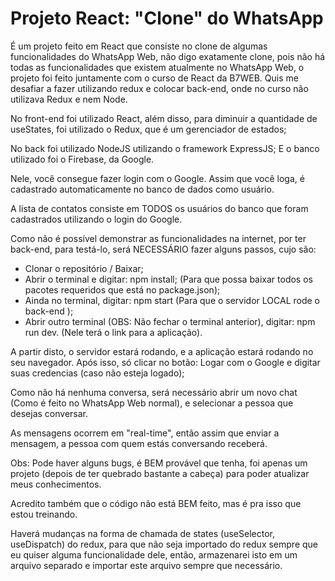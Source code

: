 # Projeto React: "Clone" do WhatsApp

É um projeto feito em React que consiste no clone de algumas funcionalidades do WhatsApp Web,
não digo exatamente clone, pois não há todas as funcionalidades que existem atualmente no WhatsApp Web, o projeto foi feito juntamente com o curso de React da B7WEB. Quis me desafiar a fazer utilizando redux e colocar back-end, onde no curso não utilizava Redux e nem Node.

No front-end foi utilizado React, além disso, para diminuir a quantidade de useStates, foi utilizado o Redux, que é um gerenciador de estados;

No back foi utilizado NodeJS utilizando o framework ExpressJS;
E o banco utilizado foi o Firebase, da Google.

Nele, você consegue fazer login com o Google. Assim que você loga, é cadastrado automaticamente no banco de dados como usuário.

A lista de contatos consiste em TODOS os usuários do banco que foram cadastrados utilizando o login do Google.

Como não é possível demonstrar as funcionalidades na internet, por ter back-end, para testá-lo, será NECESSÁRIO fazer alguns passos, cujo são:

- Clonar o repositório / Baixar;
- Abrir o terminal e digitar: npm install; (Para que possa baixar todos os pacotes requeridos que está no package.json);
- Ainda no terminal, digitar: npm start (Para que o servidor LOCAL rode o back-end );
- Abrir outro terminal (OBS: Não fechar o terminal anterior), digitar: npm run dev. (Nele terá o link para a aplicação).

A partir disto, o servidor estará rodando, e a aplicação estará rodando no seu navegador. Após isso, só clicar no botão: Logar com o Google e digitar suas credencias (caso não esteja logado);

Como não há nenhuma conversa, será necessário abrir um novo chat (Como é feito no WhatsApp Web normal), e selecionar a pessoa que desejas conversar.

As mensagens ocorrem em "real-time", então assim que enviar a mensagem, a pessoa com quem estás conversando receberá.

Obs: Pode haver alguns bugs, é BEM provável que tenha, foi apenas um projeto (depois de ter quebrado bastante a cabeça) para poder atualizar meus conhecimentos.

Acredito também que o código não está BEM feito, mas é pra isso que estou treinando.

Haverá mudanças na forma de chamada de states (useSelector, useDispatch) do redux, para que não seja importado do redux sempre que eu quiser alguma funcionalidade dele, então, armazenarei isto em um arquivo separado e importar este arquivo sempre que necessário.
